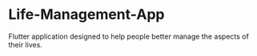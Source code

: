 # Life-Management-App
Flutter application designed to help people better manage the aspects of their lives.
